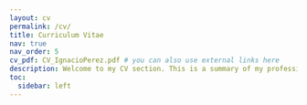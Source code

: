```yaml
---
layout: cv
permalink: /cv/
title: Curriculum Vitae
nav: true
nav_order: 5
cv_pdf: CV_IgnacioPerez.pdf # you can also use external links here
description: Welcome to my CV section. This is a summary of my professional experience and abilities as an Electrical Engineer. I specialize in project evaluation, system configuration, and hands-on work in electrical engineering projects. My technical expertise includes microcontroller programming, Modbus RTU communication protocols, RTU firmware construction, and renewable energy applications. With an Honours degree, I bring practical skills in technical project coordination and cross-functional team collaboration.
toc:
  sidebar: left
---
```

